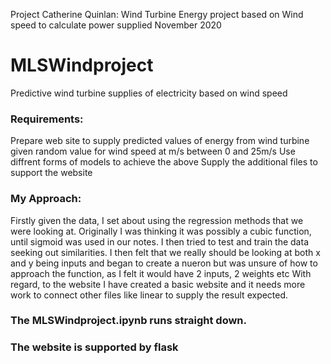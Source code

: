 Project Catherine Quinlan: Wind Turbine Energy project based on Wind speed to calculate power supplied November 2020


# MLSWindproject
Predictive wind turbine supplies of electricity based on wind speed  

### Requirements:
Prepare web site to supply predicted values of energy from wind turbine given random value for wind speed at m/s between 0 and 25m/s
Use diffrent forms of models to achieve the above
Supply the additional files to support the website

### My Approach:
Firstly given the data, I set about using the regression methods that we were looking at. Originally I was thinking it was possibly a cubic function, until sigmoid was used in our notes. I then tried to test and train the data seeking out similarities. I then felt that we really should be looking at both x and y being inputs and began to create a nueron but was unsure of how to approach the function, as I felt it would have 2 inputs, 2 weights etc
With regard, to the website I have created a basic website and it  needs more work to connect other files like linear to supply the result expected.

### The MLSWindproject.ipynb runs straight down.

### The website is supported by flask